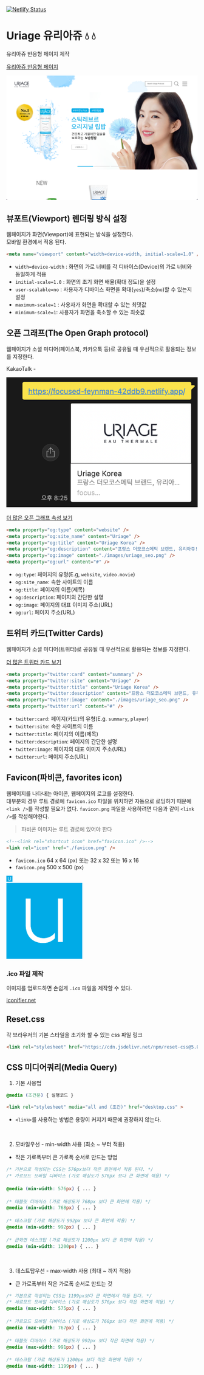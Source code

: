 [![Netlify Status](https://api.netlify.com/api/v1/badges/9f2f756f-e1fc-48d9-9c07-b7d7433d8aaa/deploy-status)](#)

# Uriage 유리아쥬 💧 💧

유리아쥬 반응형 페이지 제작

[유리아쥬 반응형 페이지](#)

![유리아쥬](https://raw.githubusercontent.com/jiisunny/uriage-responsive/master/_assets/main_screenshot.png)

## 뷰포트(Viewport) 렌더링 방식 설정

웹페이지가 화면(Viewport)에 표현되는 방식을 설정한다.<br />
모바일 환경에서 적용 된다.

```html
<meta name="viewport" content="width=device-width, initial-scale=1.0" />
```

- `width=device-width` : 화면의 가로 너비를 각 디바이스(Device)의 가로 너비와 동일하게 적용
- `initial-scale=1.0` : 화면의 초기 화면 배율(확대 정도)을 설정
- `user-scalable=no` : 사용자가 디바이스 화면을 확대(`yes`)/축소(`no`)할 수 있는지 설정
- `maximum-scale=1` : 사용자가 화면을 확대할 수 있는 최댓값
- `minimum-scale=1`: 사용자가 화면을 축소할 수 있는 최솟값

## 오픈 그래프(The Open Graph protocol)

웹페이지가 소셜 미디어(페이스북, 카카오톡 등)로 공유될 때 우선적으로 활용되는 정보를 지정한다.

KakaoTalk -

![KakaoTalk Open Graph example](https://raw.githubusercontent.com/jiisunny/uriage-responsive/master/_assets/kakao_opengraph_example.png)

[더 많은 오픈 그래프 속성 보기](https://ogp.me/)

```html
<meta property="og:type" content="website" />
<meta property="og:site_name" content="Uriage" />
<meta property="og:title" content="Uriage Korea" />
<meta property="og:description" content="프랑스 더모코스메틱 브랜드, 유리아쥬! 민감성 피부를 위한 프랑스 온천수 함유." />
<meta property="og:image" content="./images/uriage_seo.png" />
<meta property="og:url" content="#" />
```

- `og:type`: 페이지의 유형(E.g, `website`, `video.movie`)
- `og:site_name`: 속한 사이트의 이름
- `og:title`: 페이지의 이름(제목)
- `og:description`: 페이지의 간단한 설명
- `og:image`: 페이지의 대표 이미지 주소(URL)
- `og:url`: 페이지 주소(URL)

## 트위터 카드(Twitter Cards)

웹페이지가 소셜 미디어(트위터)로 공유될 때 우선적으로 활용되는 정보를 지정한다.

[더 많은 트위터 카드 보기](https://developer.twitter.com/en/docs/twitter-for-websites/cards/guides/getting-started)

```html
<meta property="twitter:card" content="summary" />
<meta property="twitter:site" content="Uriage" />
<meta property="twitter:title" content="Uriage Korea" />
<meta property="twitter:description" content="프랑스 더모코스메틱 브랜드, 유리아쥬! 민감성 피부를 위한 프랑스 온천수 함유." />
<meta property="twitter:image" content="./images/uriage_seo.png" />
<meta property="twitter:url" content="#" />
```

- `twitter:card`: 페이지(카드)의 유형(E.g. `summary`, `player`)
- `twitter:site`: 속한 사이트의 이름
- `twitter:title`: 페이지의 이름(제목)
- `twitter:description`: 페이지의 간단한 설명
- `twitter:image`: 페이지의 대표 이미지 주소(URL)
- `twitter:url`: 페이지 주소(URL)

## Favicon(파비콘, favorites icon)

웹페이지를 나타내는 아이콘, 웹페이지의 로고를 설정한다.<br/>
대부분의 경우 루트 경로에 `favicon.ico` 파일을 위치하면 자동으로 로딩하기 때문에 `<link />`를 작성할 필요가 없다. `favicon.png` 파일을 사용하려면 다음과 같이 `<link />`를 작성해야한다.

> 파비콘 이미지는 루트 경로에 있어야 한다
```html
<!--<link rel="shortcut icon" href="favicon.ico" />-->
<link rel="icon" href="./favicon.png" />
```

- `favicon.ico` 64 x 64 (px) 또는 32 x 32 또는 16 x 16
- `favicon.png` 500 x 500 (px)

<img src="https://raw.githubusercontent.com/jiisunny/uriage-responsive/master/favicon.png" alt="uriage" width="16" /><br />
<img src="https://raw.githubusercontent.com/jiisunny/uriage-responsive/master/favicon.png" alt="uriage" width="200" />

### .ico 파일 제작

이미지를 업로드하면 손쉽게 `.ico` 파일을 제작할 수 있다.

[iconifier.net](https://iconifier.net/)

## Reset.css

각 브라우저의 기본 스타일을 초기화 할 수 있는 css 파일 링크

```html
<link rel="stylesheet" href="https://cdn.jsdelivr.net/npm/reset-css@5.0.1/reset.min.css" />
```

## CSS 미디어쿼리(Media Query)

1. 기본 사용법

```css
@media (조건문) { 실행코드 }
```

```html
<link rel="stylesheet" media="all and (조건)" href="desktop.css" >
```

- `<link>`를 사용하는 방법은 용량이 커지기 때문에 권장하지 않는다.

<br />

2. 모바일우선 - min-width 사용 (최소 ~ 부터 적용)

- 작은 가로폭부터 큰 가로폭 순서로 만드는 방법

```css
/* 기본으로 작성되는 CSS는 576px보다 작은 화면에서 작동 된다. */
/* 가로모드 모바일 디바이스 (가로 해상도가 576px 보다 큰 화면에 적용) */

@media (min-width: 576px) { ... } 
 
/* 태블릿 디바이스 (가로 해상도가 768px 보다 큰 화면에 적용) */
@media (min-width: 768px) { ... } 
 
/* 테스크탑 (가로 해상도가 992px 보다 큰 화면에 적용) */
@media (min-width: 992px) { ... } 
 
/* 큰화면 데스크탑 (가로 해상도가 1200px 보다 큰 화면에 적용) */
@media (min-width: 1200px) { ... }
```

<br />

3. 데스트탑우선 - max-width 사용 (최대 ~ 까지 적용)

- 큰 가로폭부터 작은 가로폭 순서로 만드는 것

```css
/* 기본으로 작성되는 CSS는 1199px보다 큰 화면에서 작동 된다. */
/* 세로모드 모바일 디바이스 (가로 해상도가 576px 보다 작은 화면에 적용) */
@media (max-width: 575px) { ... } 
 
/* 가로모드 모바일 디바이스 (가로 해상도가 768px 보다 작은 화면에 적용) */
@media (max-width: 767px) { ... } 
 
/* 태블릿 디바이스 (가로 해상도가 992px 보다 작은 화면에 적용) */
@media (max-width: 991px) { ... } 
 
/* 테스크탑 (가로 해상도가 1200px 보다 작은 화면에 적용) */
@media (max-width: 1199px) { ... } 
```